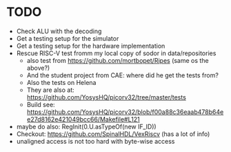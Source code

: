 # TODO

 * Check ALU with the decoding
 * Get a testing setup for the simulator
 * Get a testing setup for the hardware implementation
 * Rescue RISC-V test fromm my local copy of sodor in data/repositories
   * also test from https://github.com/mortbopet/Ripes (same os the above?)
   * And the student project from CAE: where did he get the tests from?
   * Also the tests on Helena
   * They are also at: https://github.com/YosysHQ/picorv32/tree/master/tests
   * Build see: https://github.com/YosysHQ/picorv32/blob/f00a88c36eaab478b64ee27d8162e421049bcc66/Makefile#L121
 * maybe do also: RegInit(0.U.asTypeOf(new IF_ID))
 * Checkout: https://github.com/SpinalHDL/VexRiscv (has a lot of info)
 * unaligned access is not too hard with byte-wise access
